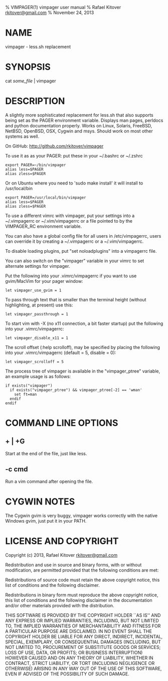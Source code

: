% VIMPAGER(1) vimpager user manual
% Rafael Kitover <rkitover@gmail.com>
% November 24, 2013

# NAME

vimpager - less.sh replacement

# SYNOPSIS

cat *some_file* | vimpager

# DESCRIPTION
A slightly more sophisticated replacement for less.sh that also supports being
set as the PAGER environment variable. Displays man pages, perldocs and python
documentation properly. Works on Linux, Solaris, FreeBSD, NetBSD, OpenBSD, OSX,
Cygwin and msys. Should work on most other systems as well.

On GitHub: <http://github.com/rkitover/vimpager>

To use it as as your PAGER:
put these in your ~/.bashrc or ~/.zshrc

    export PAGER=~/bin/vimpager
    alias less=$PAGER
    alias zless=$PAGER

Or on Ubuntu where you need to 'sudo make install' it will install to /usr/local/bin

    export PAGER=/usr/local/bin/vimpager
    alias less=$PAGER
    alias zless=$PAGER

To use a different vimrc with vimpager, put your settings into a ~/.vimpagerrc
or ~/.vim/vimpagerrc or a file pointed to by the VIMPAGER_RC environment
variable.

You can also have a global config file for all users in /etc/vimpagerrc, users
can override it by creating a ~/.vimpagerrc or a ~/.vim/vimpagerrc.

To disable loading plugins, put "set noloadplugins" into a vimpagerrc
file.

You can also switch on the "vimpager" variable in your vimrc to set alternate
settings for vimpager.

Put the following into your .vimrc/vimpagerrc if you want to use gvim/MacVim
for your pager window:

    let vimpager_use_gvim = 1

To pass through text that is smaller than the terminal height (without
highlighting, at present) use this:

    let vimpager_passthrough = 1

To start vim with -X (no x11 connection, a bit faster startup) put the following
into your .vimrc/vimpagerrc:

    let vimpager_disable_x11 = 1

The scroll offset (:help scrolloff), may be specified by placing the 
following into your .vimrc/vimpagerrc (default = 5, disable = 0):

    let vimpager_scrolloff = 5

The process tree of vimpager is available in the "vimpager_ptree" variable, an
example usage is as follows:

    if exists("vimpager")
      if exists("vimpager_ptree") && vimpager_ptree[-2] == 'wman'
        set ft=man
      endif
    endif

# COMMAND LINE OPTIONS

## + | +G

Start at the end of the file, just like less.

## -c cmd

Run a vim command after opening the file.

# CYGWIN NOTES

The Cygwin gvim is very buggy, vimpager works correctly with the native
Windows gvim, just put it in your PATH.

# LICENSE AND COPYRIGHT

Copyright (c) 2013, Rafael Kitover <rkitover@gmail.com>

Redistribution and use in source and binary forms, with or without
modification, are permitted provided that the following conditions are met:

Redistributions of source code must retain the above copyright
notice, this list of conditions and the following disclaimer.

Redistributions in binary form must reproduce the above copyright
notice, this list of conditions and the following disclaimer in the
documentation and/or other materials provided with the distribution.

THIS SOFTWARE IS PROVIDED BY THE COPYRIGHT HOLDER ``AS IS'' AND ANY
EXPRESS OR IMPLIED WARRANTIES, INCLUDING, BUT NOT LIMITED TO, THE IMPLIED
WARRANTIES OF MERCHANTABILITY AND FITNESS FOR A PARTICULAR PURPOSE ARE
DISCLAIMED. IN NO EVENT SHALL THE COPYRIGHT HOLDER BE LIABLE FOR ANY
DIRECT, INDIRECT, INCIDENTAL, SPECIAL, EXEMPLARY, OR CONSEQUENTIAL DAMAGES
(INCLUDING, BUT NOT LIMITED TO, PROCUREMENT OF SUBSTITUTE GOODS OR SERVICES;
LOSS OF USE, DATA, OR PROFITS; OR BUSINESS INTERRUPTION) HOWEVER CAUSED AND
ON ANY THEORY OF LIABILITY, WHETHER IN CONTRACT, STRICT LIABILITY, OR TORT
(INCLUDING NEGLIGENCE OR OTHERWISE) ARISING IN ANY WAY OUT OF THE USE OF THIS
SOFTWARE, EVEN IF ADVISED OF THE POSSIBILITY OF SUCH DAMAGE.
